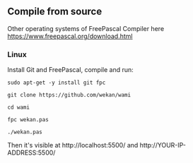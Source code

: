 ## Compile from source

Other operating systems of FreePascal Compiler here https://www.freepascal.org/download.html

### Linux

Install Git and FreePascal, compile and run:

```
sudo apt-get -y install git fpc

git clone https://github.com/wekan/wami

cd wami

fpc wekan.pas

./wekan.pas
```
Then it's visible at http://localhost:5500/ and http://YOUR-IP-ADDRESS:5500/
